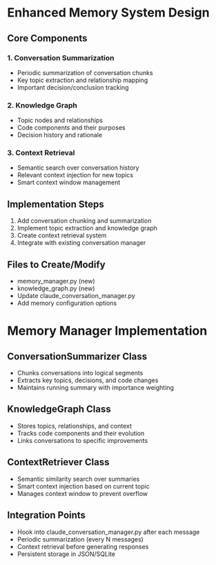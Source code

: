 # Enhanced Memory System Design

## Core Components

### 1. Conversation Summarization
- Periodic summarization of conversation chunks
- Key topic extraction and relationship mapping
- Important decision/conclusion tracking

### 2. Knowledge Graph
- Topic nodes and relationships
- Code components and their purposes
- Decision history and rationale

### 3. Context Retrieval
- Semantic search over conversation history
- Relevant context injection for new topics
- Smart context window management

## Implementation Steps
1. Add conversation chunking and summarization
2. Implement topic extraction and knowledge graph
3. Create context retrieval system
4. Integrate with existing conversation manager

## Files to Create/Modify
- memory_manager.py (new)
- knowledge_graph.py (new) 
- Update claude_conversation_manager.py
- Add memory configuration options


# Memory Manager Implementation

## ConversationSummarizer Class
- Chunks conversations into logical segments
- Extracts key topics, decisions, and code changes
- Maintains running summary with importance weighting

## KnowledgeGraph Class  
- Stores topics, relationships, and context
- Tracks code components and their evolution
- Links conversations to specific improvements

## ContextRetriever Class
- Semantic similarity search over summaries
- Smart context injection based on current topic
- Manages context window to prevent overflow

## Integration Points
- Hook into claude_conversation_manager.py after each message
- Periodic summarization (every N messages)
- Context retrieval before generating responses
- Persistent storage in JSON/SQLite


